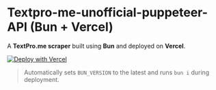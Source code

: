 # Textpro-me-unofficial-puppeteer-API (Bun + Vercel)

A **TextPro.me scraper** built using **Bun** and deployed on **Vercel**.

[![Deploy with Vercel](https://vercel.com/button)](https://vercel.com/new/clone?repository-url=https://github.com/yourusername/textpro-me-scraper&env=BUN_VERSION&build-command=bun%20i) 
> Automatically sets `BUN_VERSION` to the latest and runs `bun i` during deployment.
